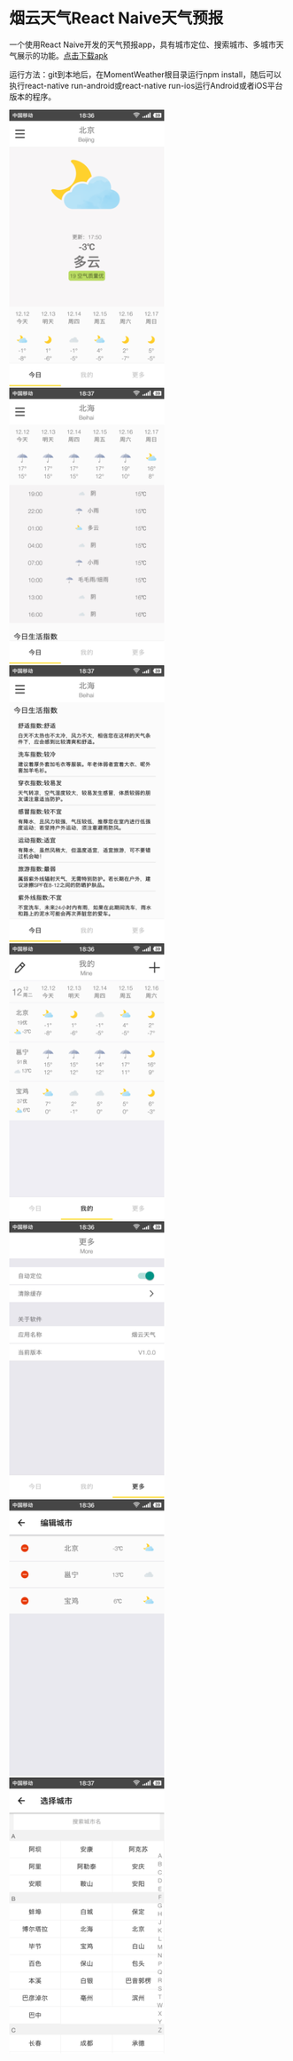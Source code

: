 # 烟云天气React Naive天气预报
一个使用React Naive开发的天气预报app，具有城市定位、搜索城市、多城市天气展示的功能。<a href="https://raw.githubusercontent.com/lkmc2/MomentWeather/master/%E7%83%9F%E4%BA%91%E5%A4%A9%E6%B0%94.apk">点击下载apk</a>

运行方法：git到本地后，在MomentWeather根目录运行npm install，随后可以执行react-native run-android或react-native run-ios运行Android或者iOS平台版本的程序。

<img src="https://github.com/lkmc2/MomentWeather/blob/master/pic/pic01.png" width="280"/><img src="https://github.com/lkmc2/MomentWeather/blob/master/pic/pic02.png" width="280"/><img src="https://github.com/lkmc2/MomentWeather/blob/master/pic/pic03.png" width="280"/><img src="https://github.com/lkmc2/MomentWeather/blob/master/pic/pic04.png" width="280"/><img src="https://github.com/lkmc2/MomentWeather/blob/master/pic/pic05.png" width="280"/><img src="https://github.com/lkmc2/MomentWeather/blob/master/pic/pic06.png" width="280"/><img src="https://github.com/lkmc2/MomentWeather/blob/master/pic/pic07.png" width="280"/>
